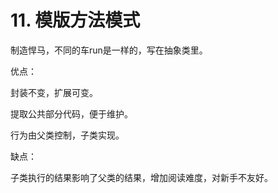 # 11. 模版方法模式

制造悍马，不同的车run是一样的，写在抽象类里。

优点：

封装不变，扩展可变。

提取公共部分代码，便于维护。

行为由父类控制，子类实现。

缺点：

子类执行的结果影响了父类的结果，增加阅读难度，对新手不友好。